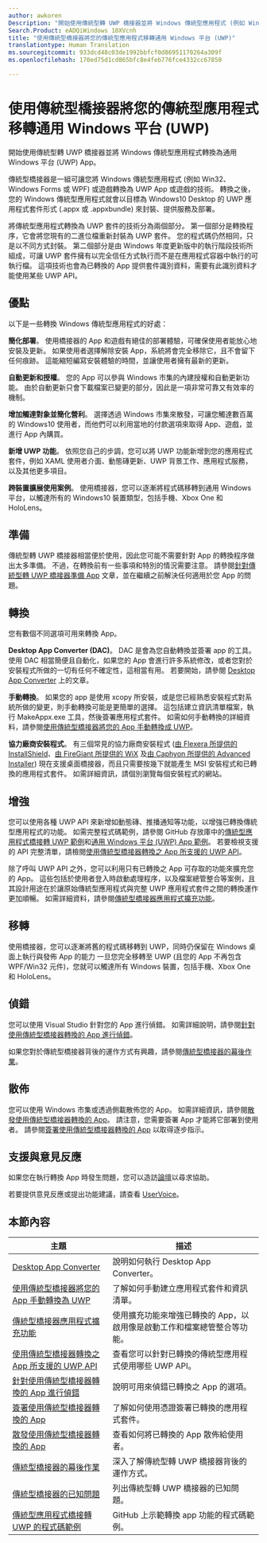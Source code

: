 ```yaml
---
author: awkoren
Description: "開始使用傳統型轉 UWP 橋接器並將 Windows 傳統型應用程式 (例如 Win32、WPF 及 Windows Forms) 轉換為通用 Windows 平台 (UWP) App。"
Search.Product: eADQiWindows 10XVcnh
title: "使用傳統型橋接器將您的傳統型應用程式移轉通用 Windows 平台 (UWP)"
translationtype: Human Translation
ms.sourcegitcommit: 933dcd48c03de1992bbfcf0d86951170264a309f
ms.openlocfilehash: 170ed75d1cd865bfc8e4feb776fce4332cc67850

---
```


# 使用傳統型橋接器將您的傳統型應用程式移轉通用 Windows 平台 (UWP)

開始使用傳統型轉 UWP 橋接器並將 Windows 傳統型應用程式轉換為通用 Windows 平台 (UWP) App。

傳統型橋接器是一組可讓您將 Windows 傳統型應用程式 (例如 Win32、Windows Forms 或 WPF) 或遊戲轉換為 UWP App 或遊戲的技術。 轉換之後，您的 Windows 傳統型應用程式就會以目標為 Windows10 Desktop 的 UWP 應用程式套件形式 (.appx 或 .appxbundle) 來封裝、提供服務及部署。

將傳統型應用程式轉換為 UWP 套件的技術分為兩個部分。 第一個部分是轉換程序，它會將您現有的二進位檔重新封裝為 UWP 套件。 您的程式碼仍然相同，只是以不同方式封裝。 第二個部分是由 Windows 年度更新版中的執行階段技術所組成，可讓 UWP 套件擁有以完全信任方式執行而不是在應用程式容器中執行的可執行檔。 這項技術也會為已轉換的 App 提供套件識別資料，需要有此識別資料才能使用某些 UWP API。

## 優點

以下是一些轉換 Windows 傳統型應用程式的好處： 

**簡化部署**。 使用橋接器的 App 和遊戲有絕佳的部署體驗，可確保使用者能放心地安裝及更新。 如果使用者選擇解除安裝 App，系統將會完全移除它，且不會留下任何痕跡。 這能縮短編寫安裝體驗的時間，並讓使用者擁有最新的更新。

**自動更新和授權**。 您的 App 可以參與 Windows 市集的內建授權和自動更新功能。 由於自動更新只會下載檔案已變更的部分，因此是一項非常可靠又有效率的機制。

**增加觸達對象並簡化營利**。 選擇透過 Windows 市集來散發，可讓您觸達數百萬的 Windows10 使用者，而他們可以利用當地的付款選項來取得 App、遊戲，並進行 App 內購買。

**新增 UWP 功能**。  依照您自己的步調，您可以將 UWP 功能新增到您的應用程式套件，例如 XAML 使用者介面、動態磚更新、UWP 背景工作、應用程式服務，以及其他更多項目。

**跨裝置擴展使用案例**。 使用橋接器，您可以逐漸將程式碼移轉到通用 Windows 平台，以觸達所有的 Windows10 裝置類型，包括手機、Xbox One 和 HoloLens。

## 準備

傳統型轉 UWP 橋接器相當便於使用，因此您可能不需要針對 App 的轉換程序做出太多準備。 不過，在轉換前有一些事項和特別的情況需要注意。 請參閱[針對傳統型轉 UWP 橋接器準備 App](desktop-to-uwp-prepare.md) 文章，並在繼續之前解決任何適用於您 App 的問題。

## 轉換

您有數個不同選項可用來轉換 App。

**Desktop App Converter (DAC)**。 DAC 是會為您自動轉換並簽署 app 的工具。 使用 DAC 相當簡便且自動化，如果您的 App 會進行許多系統修改，或者您對於安裝程式所做的一切有任何不確定性，這相當有用。 若要開始，請參閱 [Desktop App Converter](desktop-to-uwp-run-desktop-app-converter.md) 上的文章。 

**手動轉換**。 如果您的 app 是使用 xcopy 所安裝，或是您已經熟悉安裝程式對系統所做的變更，則手動轉換可能是更簡單的選擇。 這包括建立資訊清單檔案，執行 MakeAppx.exe 工具，然後簽署應用程式套件。 如需如何手動轉換的詳細資料，請參閱[使用傳統型橋接器將您的 App 手動轉換成 UWP](desktop-to-uwp-manual-conversion.md)。 

**協力廠商安裝程式**。 有三個常見的協力廠商安裝程式 ([由 Flexera 所提供的 InstallShield](http://www.flexerasoftware.com/producer/products/software-installation/installshield-software-installer)、[由 FireGiant 所提供的 WiX](https://www.firegiant.com/r/appx) 及[由 Caphyon 所提供的 Advanced Installer](http://www.advancedinstaller.com/uwp-app-package)) 現在支援桌面橋接器，而且只需要按幾下就能產生 MSI 安裝程式和已轉換的應用程式套件。 如需詳細資訊，請個別瀏覽每個安裝程式的網站。 

## 增強 

您可以使用各種 UWP API 來新增如動態磚、推播通知等功能，以增強已轉換傳統型應用程式的功能。 如需完整程式碼範例，請參閱 GitHub 存放庫中的[傳統型應用程式橋接轉 UWP 範例](https://github.com/Microsoft/DesktopBridgeToUWP-Samples)和[通用 Windows 平台 (UWP) App 範例](https://github.com/Microsoft/Windows-universal-samples)。 若要檢視支援的 API 完整清單，請檢閱[使用傳統型橋接器轉換之 App 所支援的 UWP API](desktop-to-uwp-supported-api.md)。 

除了呼叫 UWP API 之外，您可以利用只有已轉換之 App 可存取的功能來擴充您的 App。 這些包括於使用者登入時啟動處理程序，以及檔案總管整合等案例，且其設計用途在於讓原始傳統型應用程式與完整 UWP 應用程式套件之間的轉換運作更加順暢。 如需詳細資料，請參閱[傳統型橋接器應用程式擴充功能](desktop-to-uwp-extensions.md)。 

## 移轉

使用橋接器，您可以逐漸將舊的程式碼移轉到 UWP，同時仍保留在 Windows 桌面上執行與發佈 App 的能力 一旦您完全移轉至 UWP (且您的 App 不再包含 WPF/Win32 元件)，您就可以觸達所有 Windows 裝置，包括手機、Xbox One 和 HoloLens。

## 偵錯

您可以使用 Visual Studio 針對您的 App 進行偵錯。 如需詳細說明，請參閱[針對使用傳統型橋接器轉換的 App 進行偵錯](desktop-to-uwp-debug.md)。 

如果您對於傳統型橋接器背後的運作方式有興趣，請參閱[傳統型橋接器的幕後作業](desktop-to-uwp-behind-the-scenes.md)。 

## 散佈

您可以使用 Windows 市集或透過側載散佈您的 App。 如需詳細資訊，請參閱[散發使用傳統型橋接器轉換的 App](desktop-to-uwp-distribute.md)。 請注意，您需要簽署 App 才能將它部署到使用者。 請參閱[簽署使用傳統型橋接器轉換的 App](desktop-to-uwp-signing.md) 以取得逐步指示。 

## 支援與意見反應

如果您在執行轉換 App 時發生問題，您可以造訪[論壇](https://social.msdn.microsoft.com/Forums/windowsapps/en-US/home?forum=wpdevelop)以尋求協助。 

若要提供意見反應或提出功能建議，請查看 [UserVoice](https://wpdev.uservoice.com/forums/110705-universal-windows-platform/category/161895-desktop-bridge-centennial)。 

## 本節內容

| 主題 | 描述 |
|-------|-------------|
| [Desktop App Converter](desktop-to-uwp-run-desktop-app-converter.md) | 說明如何執行 Desktop App Converter。 |
| [使用傳統型橋接器將您的 App 手動轉換為 UWP](desktop-to-uwp-manual-conversion.md) | 了解如何手動建立應用程式套件和資訊清單。 |
| [傳統型橋接器應用程式擴充功能](desktop-to-uwp-extensions.md) | 使用擴充功能來增強已轉換的 App，以啟用像是啟動工作和檔案總管整合等功能。 |
| [使用傳統型橋接器轉換之 App 所支援的 UWP API](desktop-to-uwp-supported-api.md) | 查看您可以針對已轉換的傳統型應用程式使用哪些 UWP API。 |
| [針對使用傳統型橋接器轉換的 App 進行偵錯](desktop-to-uwp-debug.md) | 說明可用來偵錯已轉換之 App 的選項。 | 
| [簽署使用傳統型橋接器轉換的 App](desktop-to-uwp-signing.md) | 了解如何使用憑證簽署已轉換的應用程式套件。 |
| [散發使用傳統型橋接器轉換的 App](desktop-to-uwp-distribute.md) | 查看如何將已轉換的 App 散佈給使用者。  |
| [傳統型橋接器的幕後作業](desktop-to-uwp-behind-the-scenes.md) | 深入了解傳統型轉 UWP 橋接器背後的運作方式。 | 
| [傳統型橋接器的已知問題](desktop-to-uwp-known-issues.md) | 列出傳統型轉 UWP 橋接器的已知問題。 | 
| [傳統型應用程式橋接轉 UWP 的程式碼範例](https://github.com/Microsoft/DesktopBridgeToUWP-Samples) | GitHub 上示範轉換 app 功能的程式碼範例。 |


<!--HONumber=Nov16_HO1-->


